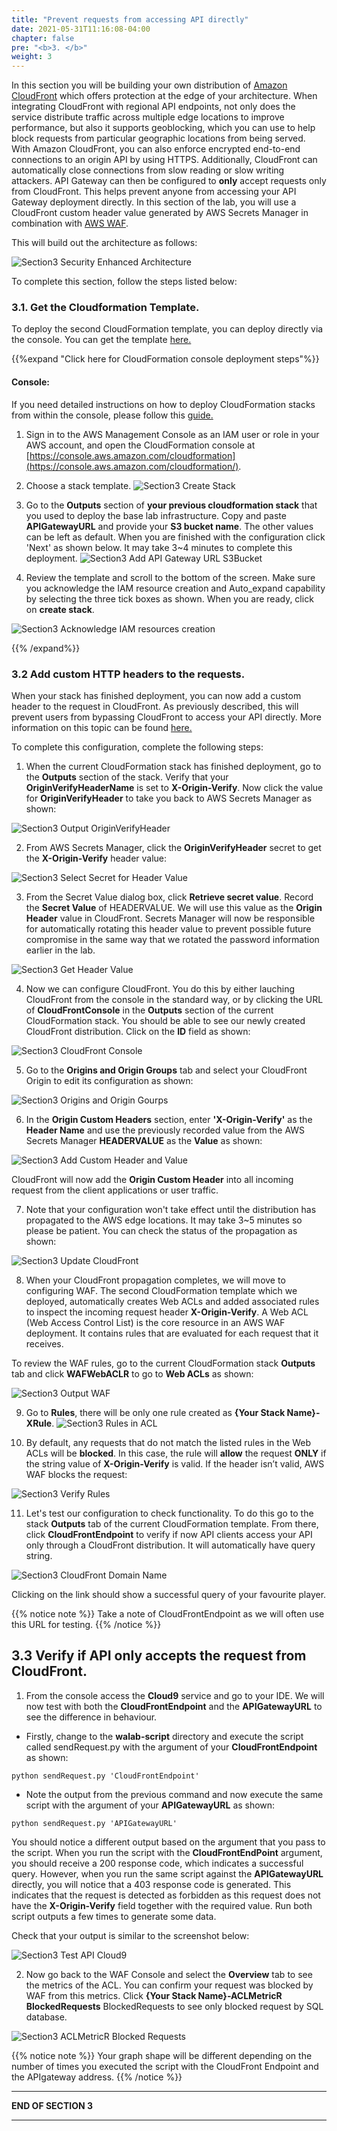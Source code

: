 ```yaml
---
title: "Prevent requests from accessing API directly"
date: 2021-05-31T11:16:08-04:00
chapter: false
pre: "<b>3. </b>"
weight: 3
---
```


In this section you will be building your own distribution of [Amazon CloudFront](https://aws.amazon.com/cloudfront/) which offers protection at the edge of your architecture. When integrating CloudFront with regional API endpoints, not only does the service distribute traffic across multiple edge locations to improve performance, but also it supports geoblocking, which you can use to help block requests from particular geographic locations from being served. With Amazon CloudFront, you can also enforce encrypted end-to-end connections to an origin API by using HTTPS. Additionally, CloudFront can automatically close connections from slow reading or slow writing attackers. API Gateway can then be configured to **only** accept requests only from CloudFront. This helps prevent anyone from accessing your API Gateway deployment directly. In this section of the lab, you will use a CloudFront custom header value generated by AWS Secrets Manager in combination with [AWS WAF](https://aws.amazon.com/waf/). 

This will build out the architecture as follows:

![Section3 Security Enhanced Architecture](/Security/300_Multilayered_API_Security_with_Cognito_and_WAF/Images/section3/section3-security_enhanced_architecture.png)

To complete this section, follow the steps listed below:

### 3.1. Get the Cloudformation Template.

To deploy the second CloudFormation template, you can deploy directly via the console.
You can get the template [here.](/Security/300_Multilayered_API_Security_with_Cognito_and_WAF/Code/templates/section3/section3-enhance_security.yaml "Section3 template")

{{%expand "Click here for CloudFormation console deployment steps"%}}
#### Console:

If you need detailed instructions on how to deploy CloudFormation stacks from within the console, please follow this [guide.](https://docs.aws.amazon.com/AWSCloudFormation/latest/UserGuide/cfn-console-create-stack.html)

1. Sign in to the AWS Management Console as an IAM user or role in your AWS account, and open the CloudFormation console at [https://console.aws.amazon.com/cloudformation](https://console.aws.amazon.com/cloudformation/).

2. Choose a stack template.
![Section3 Create Stack](/Security/300_Multilayered_API_Security_with_Cognito_and_WAF/Images/section3/section3-create_stack.png)

3. Go to the **Outputs** section of **your previous cloudformation stack** that you used to deploy the base lab infrastructure. Copy and paste **APIGatewayURL** and provide your **S3 bucket name**. The other values can be left as default. When you are finished with the configuration click 'Next' as shown below.
It may take 3~4 minutes to complete this deployment.
![Section3 Add API Gateway URL S3Bucket](/Security/300_Multilayered_API_Security_with_Cognito_and_WAF/Images/section3/section3-add_api_url_S3bucket.png)

4. Review the template and scroll to the bottom of the screen. Make sure you acknowledge the IAM resource creation and Auto_expand capability by selecting the three tick boxes as shown. When you are ready, click on **create stack**.

![Section3 Acknowledge IAM resources creation](/Security/300_Multilayered_API_Security_with_Cognito_and_WAF/Images/section1/section1-create-IAM-resources.png)

{{% /expand%}}


### 3.2 Add custom HTTP headers to the requests.

When your stack has finished deployment, you can now add a custom header to the request in CloudFront. As previously described, this will prevent users from bypassing CloudFront to access your API directly. More information on this topic can be found [here.](https://aws.amazon.com/blogs/security/how-to-enhance-amazon-cloudfront-origin-security-with-aws-waf-and-aws-secrets-manager/)

To complete this configuration, complete the following steps:

1. When the current CloudFormation stack has finished deployment, go to the **Outputs** section of the stack. Verify that your **OriginVerifyHeaderName** is set to **X-Origin-Verify**. Now click the value for **OriginVerifyHeader** to take you back to AWS Secrets Manager as shown:

![Section3 Output OriginVerifyHeader](/Security/300_Multilayered_API_Security_with_Cognito_and_WAF/Images/section3/section3-get_output_OriginVerifyHeader.png)

2. From AWS Secrets Manager, click the **OriginVerifyHeader** secret to get the **X-Origin-Verify** header value:

![Section3 Select Secret for Header Value](/Security/300_Multilayered_API_Security_with_Cognito_and_WAF/Images/section3/section3-select_secret_for_header_value.png)

3. From the Secret Value dialog box, click **Retrieve secret value**. Record the **Secret Value** of HEADERVALUE. We will use this value as the **Origin Header** value in CloudFront. Secrets Manager will now be responsible for automatically rotating this header value to prevent possible future compromise in the same way that we rotated the password information earlier in the lab.

![Section3 Get Header Value](/Security/300_Multilayered_API_Security_with_Cognito_and_WAF/Images/section3/section3-get_header_value.png)

4. Now we can configure CloudFront. You do this by either lauching CloudFront from the console in the standard way, or by clicking the URL of **CloudFrontConsole** in the **Outputs** section of the current CloudFormation stack. You should be able to see our newly created CloudFront distribution. Click on the **ID** field as shown:

![Section3 CloudFront Console](/Security/300_Multilayered_API_Security_with_Cognito_and_WAF/Images/section3/section3-cloudfront_console.png)

5. Go to the **Origins and Origin Groups** tab and select your CloudFront Origin to edit its configuration as shown:

![Section3 Origins and Origin Gourps](/Security/300_Multilayered_API_Security_with_Cognito_and_WAF/Images/section3/section3-origins_origin_groups.png)

6. In the **Origin Custom Headers** section, enter **'X-Origin-Verify'** as the **Header Name** and use the previously recorded value from the AWS Secrets Manager **HEADERVALUE** as the **Value** as shown:

![Section3 Add Custom Header and Value](/Security/300_Multilayered_API_Security_with_Cognito_and_WAF/Images/section3/section3-add_header_value.png)

CloudFront will now add the **Origin Custom Header** into all incoming request from the client applications or user traffic.

7. Note that your configuration won't take effect until the distribution has propagated to the AWS edge locations. It may take 3~5 minutes so please be patient. You can check the status of the propagation as shown:

![Section3 Update CloudFront](/Security/300_Multilayered_API_Security_with_Cognito_and_WAF/Images/section3/section3-update_cloudfront.png)

8. When your CloudFront propagation completes, we will move to configuring WAF. The second CloudFormation template which we deployed, automatically creates Web ACLs and added associated rules to inspect the incoming request header **X-Origin-Verify**. A Web ACL (Web Access Control List) is the core resource in an AWS WAF deployment. It contains rules that are evaluated for each request that it receives.

To review the WAF rules, go to the current CloudFormation stack **Outputs** tab and click **WAFWebACLR** to go to **Web ACLs** as shown:

![Section3 Output WAF](/Security/300_Multilayered_API_Security_with_Cognito_and_WAF/Images/section3/section3-output_waf.png)

9. Go to **Rules**, there will be only one rule created as **{Your Stack Name}-XRule**.
![Section3 Rules in ACL](/Security/300_Multilayered_API_Security_with_Cognito_and_WAF/Images/section3/section3-rules_in_acl.png)

10. By default, any requests that do not match the listed rules in the Web ACLs will be **blocked**. In this case, the rule will **allow** the request **ONLY** if the string value of **X-Origin-Verify** is valid. If the header isn’t valid, AWS WAF blocks the request:

![Section3 Verify Rules](/Security/300_Multilayered_API_Security_with_Cognito_and_WAF/Images/section3/section3-verify_rules.png)

11. Let's test our configuration to check functionality. To do this go to the stack **Outputs** tab of the current CloudFormation template. From there, click **CloudFrontEndpoint** to verify if now API clients access your API only through a CloudFront distribution. It will automatically have query string.

![Section3 CloudFront Domain Name](/Security/300_Multilayered_API_Security_with_Cognito_and_WAF/Images/section3/section3-domain_name.png)

Clicking on the link should show a successful query of your favourite player.

{{% notice note %}}
Take a note of CloudFrontEndpoint as we will often use this URL for testing.
{{% /notice %}}

## 3.3 Verify if API only accepts the request from CloudFront.

1. From the console access the  **Cloud9** service and go to your IDE. We will now test with both the **CloudFrontEndpoint** and the **APIGatewayURL** to see the difference in behaviour.

* Firstly, change to the **walab-script** directory and execute the script called sendRequest.py with the argument of your **CloudFrontEndpoint** as shown:

```
python sendRequest.py 'CloudFrontEndpoint'
```
* Note the output from the previous command and now execute the same script with the argument of your **APIGatewayURL** as shown:

```
python sendRequest.py 'APIGatewayURL'
```

You should notice a different output based on the argument that you pass to the script. When you run the script with the **CloudFrontEndPoint** argument, you should receive a 200 response code, which indicates a successful query. However, when you run the same script against the **APIGatewayURL** directly, you will notice that a 403 response code is generated. This indicates that the request is detected as forbidden as this request does not have the **X-Origin-Verify** field together with the required value. Run both script outputs a few times to generate some data.

Check that your output is similar to the screenshot below:

![Section3 Test API Cloud9](/Security/300_Multilayered_API_Security_with_Cognito_and_WAF/Images/section3/section3-test_api_cloud9.png)

2. Now go back to the WAF Console and select the **Overview** tab to see the metrics of the ACL. You can confirm your request was blocked by WAF from this metrics. Click **{Your Stack Name}-ACLMetricR BlockedRequests** BlockedRequests to see only blocked request by SQL database. 

![Section3 ACLMetricR Blocked Requests](/Security/300_Multilayered_API_Security_with_Cognito_and_WAF/Images/section3/section3-metricR_blocked_requests.png)

{{% notice note %}}
Your graph shape will be different depending on the number of times you executed the script with the CloudFront Endpoint and the APIgateway address.
{{% /notice %}}
___
**END OF SECTION 3**
___
